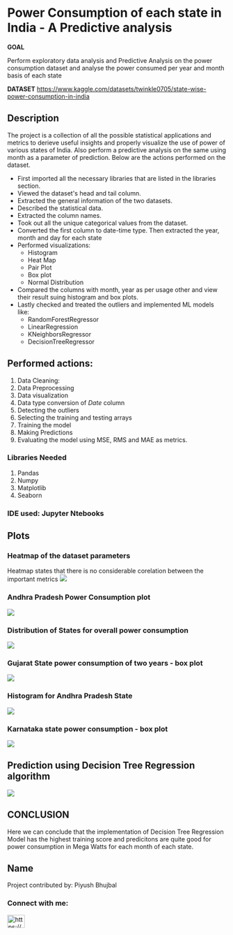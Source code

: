 # Power Consumption of each state in India - A Predictive analysis

**GOAL**

Perform exploratory data analysis and Predictive Analysis on the power consumption dataset and analyse the power consumed per year and month basis of each state

**DATASET**
https://www.kaggle.com/datasets/twinkle0705/state-wise-power-consumption-in-india

## Description
The project is a collection of all the possible statistical applications and metrics to derieve useful insights and properly visualize the use of power of various states of India. Also perform a predictive analysis on the same using month as a parameter of prediction. Below are the actions performed on the dataset.
* First imported all the necessary libraries that are listed in the libraries section.
* Viewed the dataset's head and tail column.
* Extracted the general information of the two datasets.
* Described the statistical data.
* Extracted the column names.
* Took out all the unique categorical values from the dataset.
* Converted the first column to date-time type. Then extracted the year, month and day for each state
* Performed visualizations: 
    * Histogram
    * Heat Map
    * Pair Plot
    * Box plot
    * Normal Distribution
* Compared the columns with month, year as per usage other and view their result suing histogram and box plots.
* Lastly checked and treated the outliers and implemented ML models like:
    * RandomForestRegressor
    * LinearRegression
    * KNeighborsRegressor
    * DecisionTreeRegressor
    
## Performed actions:
1. Data Cleaning: 
2. Data Preprocessing
3. Data visualization
4. Data type conversion of *Date* column
5. Detecting the outliers
6. Selecting the training and testing arrays
7. Training the model
8. Making Predictions
9. Evaluating the model using MSE, RMS and MAE as metrics.

### Libraries Needed
1. Pandas
2. Numpy
3. Matplotlib
4. Seaborn

### IDE used: Jupyter Ntebooks

## Plots

### Heatmap of the dataset parameters
Heatmap states that there is no considerable corelation between the important metrics
<img src = "https://github.com/PiyushBL45t/ML-Crate/blob/main/Power%20Consumption%20in%20India/Images/Heatmap%20of%20states.png"/>

### Andhra Pradesh Power Consumption plot
<img src = "https://github.com/PiyushBL45t/ML-Crate/blob/main/Power%20Consumption%20in%20India/Images/Andhrapradesh%20box%20plot%20for%20two%20year%20power%20consumption.png"/>

### Distribution of States for overall power consumption
<img src = "https://github.com/PiyushBL45t/ML-Crate/blob/main/Power%20Consumption%20in%20India/Images/Distplot%20for%20power%20consumption%20in%20states.png"/>

### Gujarat State power consumption of two years - box plot 
<img src = "https://github.com/PiyushBL45t/ML-Crate/blob/main/Power%20Consumption%20in%20India/Images/Gujarat%20box%20plot%20for%20two%20year%20power%20consumption.png"/>

### Histogram for Andhra Pradesh State
<img src = "https://github.com/PiyushBL45t/ML-Crate/blob/main/Power%20Consumption%20in%20India/Images/Histogram%20for%20power%20consumption%20for%20Andhra%20Pradesh.png"/>

### Karnataka state power consumption - box plot
<img src = "https://github.com/PiyushBL45t/ML-Crate/blob/main/Power%20Consumption%20in%20India/Images/Karnataka%20box%20plot%20for%20two%20year%20power%20consumption.png"/>

## Prediction using Decision Tree Regression algorithm
<img src = "https://github.com/PiyushBL45t/ML-Crate/blob/main/Power%20Consumption%20in%20India/Images/Decision%20Tree%20Regressor%20Prediction.png"/>

## CONCLUSION
Here we can conclude that the implementation of Decision Tree Regression Model has the highest training score and predicitons are quite good for power consumption in Mega Watts for each month of each state.

## Name
Project contributed by: Piyush Bhujbal
<h3 align="left">Connect with me:</h3>
<p align="left">
<a href="https://linkedin.com/in/https://www.linkedin.com/in/piyush-bhujbal-637a621a5/" target="blank"><img align="center" src="https://raw.githubusercontent.com/rahuldkjain/github-profile-readme-generator/master/src/images/icons/Social/linked-in-alt.svg" alt="https://www.linkedin.com/in/piyush-bhujbal-637a621a5/" height="30" width="40" /></a>
</p>





